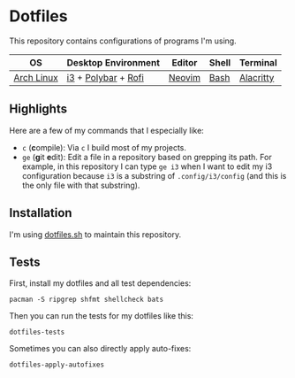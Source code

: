 # Dotfiles

This repository contains configurations of programs I'm using.

OS             | Desktop Environment             | Editor     | Shell    | Terminal
-------------- | ------------------------------- | ---------- | -------- | -------------
[Arch Linux][] | [i3][] + [Polybar][] + [Rofi][] | [Neovim][] | [Bash][] | [Alacritty][]

[Arch Linux]: https://www.archlinux.org
[i3]: https://i3wm.org
[Polybar]: https://github.com/jaagr/polybar
[Rofi]: https://github.com/davatorium/rofi
[Neovim]: https://neovim.io
[Bash]: https://www.gnu.org/software/bash
[Alacritty]: https://github.com/jwilm/alacritty

## Highlights

Here are a few of my commands that I especially like:

* `c` (**c**ompile):
  Via `c` I build most of my projects.
* `ge` (**g**it **e**dit):
  Edit a file in a repository based on grepping its path.
  For example, in this repository I can type `ge i3` when I want to edit my i3 configuration because `i3` is a substring of `.config/i3/config` (and this is the only file with that substring).

## Installation

I'm using [dotfiles.sh](https://github.com/alfunx/dotfiles.sh) to maintain this repository.

## Tests

First, install my dotfiles and all test dependencies:

```
pacman -S ripgrep shfmt shellcheck bats
```

Then you can run the tests for my dotfiles like this:

```
dotfiles-tests
```

Sometimes you can also directly apply auto-fixes:

```
dotfiles-apply-autofixes
```
